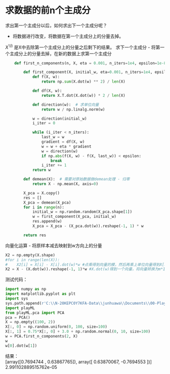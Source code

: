 # 求数据的前n个主成分

求出第一个主成分以后，如何求出下一个主成分呢？ 
- 将数据进行改变，将数据在第一个主成分上的分量去掉。

$X^{'(i)}$ 是X中去除第一个主成分上的分量之后剩下的结果。
求下一个主成分 - 将第一个主成分上的分量去掉，在新的数据上求第一个主成分


```python
    def first_n_components(n, X, eta = 0.001, n_iters=1e4, epsilon=1e-8):

        def first_component(X, initial_w, eta=0.001, n_iters=1e4, epsilon=1e-8):
            def f(X, w):
                return np.sum(X.dot(w) ** 2) / len(X)

            def df(X, w):
                return X.T.dot(X.dot(w)) * 2 / len(X)

            def direction(w):  # 求单位向量
                return w / np.linalg.norm(w)

            w = direction(initial_w)
            i_iter = 0

            while (i_iter < n_iters):
                last_w = w
                gradient = df(X, w)
                w = w + eta * gradient
                w = direction(w)
                if np.abs(f(X, w) - f(X, last_w)) < epsilon:
                    break
                i_iter += 1
            return w

        def demean(X):  # 需要对原始数据做demean处理 - 归零
            return X - np.mean(X, axis=0)

        X_pca = X.copy()
        res = []
        X_pca = demean(X_pca)
        for i in range(n):
            initial_w = np.random.random(X_pca.shape[1])
            w = first_component(X_pca, initial_w)
            res.append(w)
            X_pca = X_pca - (X_pca.dot(w)).reshape(-1, 1) * w

        return res
```


向量化运算 - 将原样本减去映射到w方向上的分量
```python
X2 = np.empty(X.shape)
#for i in range(len(X)):
#    X2[i] = X[i] - X[i].dot(w)*w #点乘得到向量的模，然后再乘上单位向量得到X[i]在w方向上的分量。 
X2 = X - (X.dot(w)).reshape(-1, 1)*w #X.dot(w)得到一个向量，将向量转换为m*1维的矩阵，然后于w相乘，就是把模乘上单位向量，得到每个样本在这个单位向量上的分量。 
```

测试代码：
```python
import numpy as np
import matplotlib.pyplot as plt
import sys
sys.path.append(r'C:\\N-20KEPC0Y7KFA-Data\\junhuawa\\Documents\\00-Play-with-ML-in-Python\\Jupyter')
import playML
from playML.pca import PCA
pca = PCA()
X = np.empty((100, 2))
X[:, 0] = np.random.uniform(0, 100, size=100)
X[:, 1] = 0.75*X[:, 0] + 3.0 + np.random.normal(0, 10, size=100)
w = PCA.first_n_components(2, X)
w
w[0].dot(w[1])

```

结果：  
[array([0.7694744 , 0.63867765]), array([ 0.63870067, -0.7694553 ])]  
2.991102889515762e-05